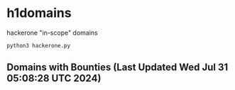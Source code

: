 # h1domains
hackerone "in-scope" domains

`python3 hackerone.py`
## Domains with Bounties (Last Updated Wed Jul 31 05:08:28 UTC 2024)
```

```
